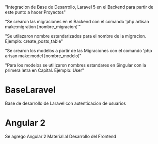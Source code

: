 "Integracion de Base de Desarrollo, Laravel 5 en el Backend para partir de este punto a hacer Proyectos"

"Se crearon las migraciones en el Backend con el comando 'php artisan make:migration [nombre_migracion]'"

"Se utilazaron nombre estandarizados para el nombre de la migracion. Ejemplo: create_posts_table"

"Se crearon los modelos a partir de las Migraciones con el comando 'php arisan make:model [nombre_modelo]"

"Para los modelos se utilizaron nombres estandares en Singular con la primera letra en Capital. Ejemplo: User"
# BaseLaravel
Base de desarrollo de Laravel con autenticacion de usuarios

# Angular 2

Se agrego Angular 2 Material al Desarrollo del Frontend

